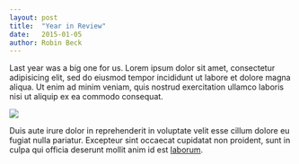 ```yaml
---
layout: post
title:  "Year in Review"
date:   2015-01-05
author: Robin Beck
---
```


Last year was a big one for us. Lorem ipsum dolor sit amet, consectetur adipisicing elit, sed do eiusmod tempor incididunt ut labore et dolore magna aliqua. Ut enim ad minim veniam, quis nostrud exercitation ullamco laboris nisi ut aliquip ex ea commodo consequat. 

<img src="http://anthonyfigliola.com/wp-content/uploads/2012/02/Washington-and-Money.jpg" class="center">

Duis aute irure dolor in reprehenderit in voluptate velit esse cillum dolore eu fugiat nulla pariatur. Excepteur sint occaecat cupidatat non proident, sunt in culpa qui officia deserunt mollit anim id est [laborum](http://link.com).



